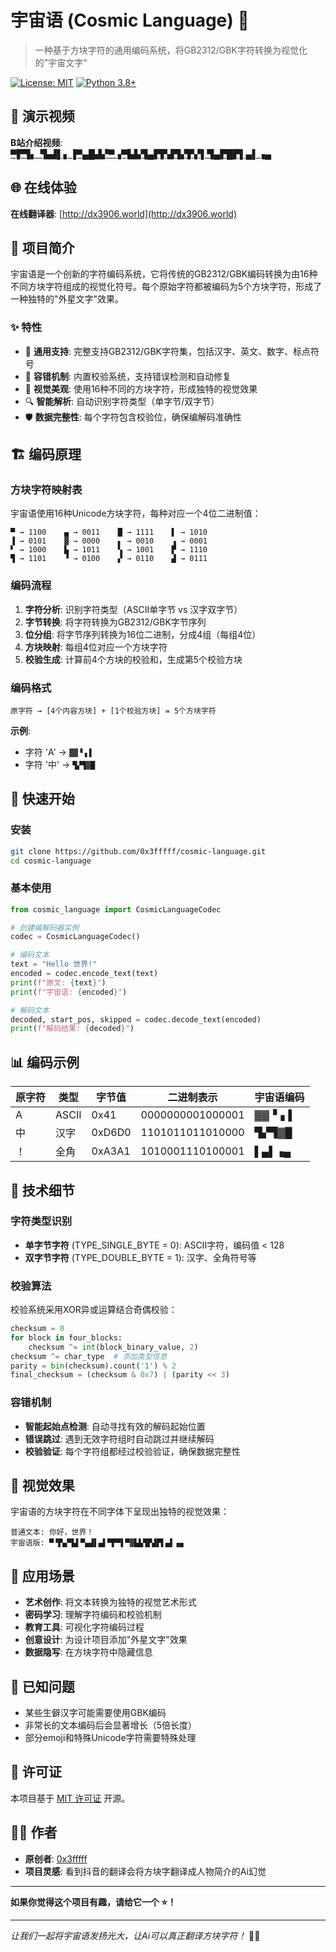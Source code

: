 # 宇宙语 (Cosmic Language) 🌌

> 一种基于方块字符的通用编码系统，将GB2312/GBK字符转换为视觉化的"宇宙文字"

[![License: MIT](https://img.shields.io/badge/License-MIT-yellow.svg)](https://opensource.org/licenses/MIT)
[![Python 3.8+](https://img.shields.io/badge/python-3.8+-blue.svg)](https://www.python.org/downloads/)

## 🎥 演示视频

**B站介绍视频**: [▀▛▜▖▝▙▟▌▖▐▀▄█▟▞▀▗▀▙▙▜▄▛▛▟▜▞▛▞▌▜▄▛█▛▌▄▌▗▄](https://www.bilibili.com/video/BV1mMhizrE7h)

## 🌐 在线体验

**在线翻译器**: [http://dx3906.world](http://dx3906.world)

## 📖 项目简介

宇宙语是一个创新的字符编码系统，它将传统的GB2312/GBK编码转换为由16种不同方块字符组成的视觉化符号。每个原始字符都被编码为5个方块字符，形成了一种独特的"外星文字"效果。

### ✨ 特性

- 🎯 **通用支持**: 完整支持GB2312/GBK字符集，包括汉字、英文、数字、标点符号
- 🔧 **容错机制**: 内置校验系统，支持错误检测和自动修复
- 🎨 **视觉美观**: 使用16种不同的方块字符，形成独特的视觉效果
- 🔍 **智能解析**: 自动识别字符类型（单字节/双字节）
- 🛡️ **数据完整性**: 每个字符包含校验位，确保编解码准确性

## 🏗️ 编码原理

### 方块字符映射表

宇宙语使用16种Unicode方块字符，每种对应一个4位二进制值：

```
▀ → 1100    ▄ → 0011    █ → 1111    ▌ → 1010
▐ → 0101    ▓ → 0000    ▖ → 0010    ▗ → 0001
▘ → 1000    ▙ → 1011    ▚ → 1001    ▛ → 1110
▜ → 1101    ▝ → 0100    ▞ → 0110    ▟ → 0111
```

### 编码流程

1. **字符分析**: 识别字符类型（ASCII单字节 vs 汉字双字节）
2. **字节转换**: 将字符转换为GB2312/GBK字节序列
3. **位分组**: 将字节序列转换为16位二进制，分成4组（每组4位）
4. **方块映射**: 每组4位对应一个方块字符
5. **校验生成**: 计算前4个方块的校验和，生成第5个校验方块

### 编码格式

```
原字符 → [4个内容方块] + [1个校验方块] = 5个方块字符
```

**示例**:
- 字符 'A' → `▓▓▝▗▐`
- 字符 '中' → `▜▞▜▓█`

## 🚀 快速开始

### 安装

```bash
git clone https://github.com/0x3fffff/cosmic-language.git
cd cosmic-language
```

### 基本使用

```python
from cosmic_language import CosmicLanguageCodec

# 创建编解码器实例
codec = CosmicLanguageCodec()

# 编码文本
text = "Hello 世界!"
encoded = codec.encode_text(text)
print(f"原文: {text}")
print(f"宇宙语: {encoded}")

# 解码文本
decoded, start_pos, skipped = codec.decode_text(encoded)
print(f"解码结果: {decoded}")
```


## 📊 编码示例

| 原字符 | 类型 | 字节值 | 二进制表示 | 宇宙语编码 |
|--------|------|--------|------------|------------|
| A | ASCII | 0x41 | 0000000001000001 | ▓▓▝▗▐ |
| 中 | 汉字 | 0xD6D0 | 1101011011010000 | ▜▞▜▓█ |
| ！ | 全角 | 0xA3A1 | 1010001110100001 | ▌▄▌▗▄ |

## 🔧 技术细节

### 字符类型识别

- **单字节字符** (TYPE_SINGLE_BYTE = 0): ASCII字符，编码值 < 128
- **双字节字符** (TYPE_DOUBLE_BYTE = 1): 汉字、全角符号等

### 校验算法

校验系统采用XOR异或运算结合奇偶校验：

```python
checksum = 0
for block in four_blocks:
    checksum ^= int(block_binary_value, 2)
checksum ^= char_type  # 添加类型信息
parity = bin(checksum).count('1') % 2
final_checksum = (checksum & 0x7) | (parity << 3)
```

### 容错机制

- **智能起始点检测**: 自动寻找有效的解码起始位置
- **错误跳过**: 遇到无效字符组时自动跳过并继续解码
- **校验验证**: 每个字符组都经过校验验证，确保数据完整性

## 🎨 视觉效果

宇宙语的方块字符在不同字体下呈现出独特的视觉效果：

```
普通文本: 你好，世界！
宇宙语版: ▀▝▛▄▀▙▌▀▄▟▌▄▌▀▛▀▌▀▓▙▙▜▛▟▛▌▄▌▗▄
```


## 🌟 应用场景

- **艺术创作**: 将文本转换为独特的视觉艺术形式
- **密码学习**: 理解字符编码和校验机制
- **教育工具**: 可视化字符编码过程
- **创意设计**: 为设计项目添加"外星文字"效果
- **数据隐写**: 在方块字符中隐藏信息


## 🐛 已知问题

- 某些生僻汉字可能需要使用GBK编码
- 非常长的文本编码后会显著增长（5倍长度）
- 部分emoji和特殊Unicode字符需要特殊处理

## 📜 许可证

本项目基于 [MIT 许可证](LICENSE) 开源。

## 👨‍💻 作者

- **原创者**: [0x3fffff]([https://example.com/encoding-principles](http://ox3fffff.cn/))
- **项目灵感**: 看到抖音的翻译会将方块字翻译成人物简介的Ai幻觉


---

**如果你觉得这个项目有趣，请给它一个 ⭐️！**

---

*让我们一起将宇宙语发扬光大，让Ai可以真正翻译方块字符！* 🚀✨

